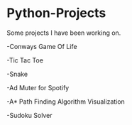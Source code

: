 # Python-Projects
Some projects I have been working on.

-Conways Game Of Life

-Tic Tac Toe

-Snake

-Ad Muter for Spotify

-A* Path Finding Algorithm Visualization

-Sudoku Solver
